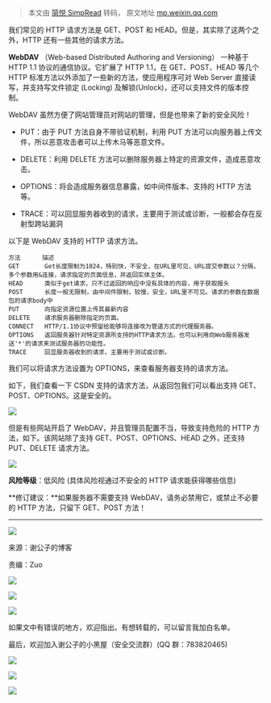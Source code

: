 > 本文由 [简悦 SimpRead](http://ksria.com/simpread/) 转码， 原文地址 [mp.weixin.qq.com](https://mp.weixin.qq.com/s/9b7k20m7cosgzk4ip1nKmw)

我们常见的 HTTP 请求方法是 GET、POST 和 HEAD。但是，其实除了这两个之外，HTTP 还有一些其他的请求方法。

**WebDAV** （Web-based Distributed Authoring and Versioning） 一种基于 HTTP 1.1 协议的通信协议。它扩展了 HTTP 1.1，在 GET、POST、HEAD 等几个 HTTP 标准方法以外添加了一些新的方法，使应用程序可对 Web Server 直接读写，并支持写文件锁定 (Locking) 及解锁(Unlock)，还可以支持文件的版本控制。

WebDAV 虽然方便了网站管理员对网站的管理，但是也带来了新的安全风险！

*   PUT：由于 PUT 方法自身不带验证机制，利用 PUT 方法可以向服务器上传文件，所以恶意攻击者可以上传木马等恶意文件。
    
*   DELETE：利用 DELETE 方法可以删除服务器上特定的资源文件，造成恶意攻击。
    
*   OPTIONS：将会造成服务器信息暴露，如中间件版本、支持的 HTTP 方法等。
    
*   TRACE：可以回显服务器收到的请求，主要用于测试或诊断，一般都会存在反射型跨站漏洞
    

以下是 WebDAV 支持的 HTTP 请求方法。

```
方法      描述
GET       Get长度限制为1024，特别快，不安全，在URL里可见，URL提交参数以？分隔，多个参数用&连接，请求指定的页面信息，并返回实体主体。
HEAD      类似于get请求，只不过返回的响应中没有具体的内容，用于获取报头
POST      长度一般无限制，由中间件限制，较慢，安全，URL里不可见。请求的参数在数据包的请求body中
PUT       向指定资源位置上传其最新内容
DELETE    请求服务器删除指定的页面。
CONNECT   HTTP/1.1协议中预留给能够将连接改为管道方式的代理服务器。
OPTIONS   返回服务器针对特定资源所支持的HTTP请求方法。也可以利用向Web服务器发送'*'的请求来测试服务器的功能性。
TRACE     回显服务器收到的请求，主要用于测试或诊断。
```

  

我们可以将请求方法设置为 OPTIONS，来查看服务器支持的请求方法。

  

如下，我们查看一下 CSDN 支持的请求方法，从返回包我们可以看出支持 GET、POST、OPTIONS。这是安全的。

  

![](https://mmbiz.qpic.cn/mmbiz_png/rSyd2cclv2ec69p01oPK9icILxowmiaEe35iay8rkb9WjqR9mKg1fibnqoh8hWDrj8xe3vdgWZ2ZGJF24Vic9caAjgA/640?wx_fmt=png)

  

但是有些网站开启了 WebDAV，并且管理员配置不当，导致支持危险的 HTTP 方法，如下。该网站除了支持 GET、POST、OPTIONS、HEAD 之外，还支持 PUT、DELETE 请求方法。

  

![](https://mmbiz.qpic.cn/mmbiz_png/rSyd2cclv2ec69p01oPK9icILxowmiaEe3bw2KgH8aImcj4w3ISSSanlwGXVIu2e6IxhokFM6Ue3u3srvJGkV8UQ/640?wx_fmt=png)

  

**风险等级**：低风险 (具体风险视通过不安全的 HTTP 请求能获得哪些信息)

  

**修订建议：**如果服务器不需要支持 WebDAV，请务必禁用它，或禁止不必要的 HTTP 方法，只留下 GET、POST 方法！

  

* * *

![](https://mmbiz.qpic.cn/mmbiz_gif/rSyd2cclv2eV9YtXGl85IabPhGezlOtib7CpNtFKkysI4DshBjazicCick4euYeSHmWd4MxkTbbBiaib4ukpc2rLKjQ/640?wx_fmt=gif)

  

来源：谢公子的博客

责编：Zuo

![](https://mmbiz.qpic.cn/mmbiz_png/rSyd2cclv2et9NHxRhN8exP4Ly6FKH9SFQtevncFtKIlfLdaxSwwqFxgkrUz1x12kPp3ueaJctagDUcyJDGJyA/640?wx_fmt=png)

  

![](https://mmbiz.qpic.cn/mmbiz_png/rSyd2cclv2et9NHxRhN8exP4Ly6FKH9SFQtevncFtKIlfLdaxSwwqFxgkrUz1x12kPp3ueaJctagDUcyJDGJyA/640?wx_fmt=png)

![](https://mmbiz.qpic.cn/mmbiz_png/rSyd2cclv2edCjiaG0xjojnN3pdR8wTrKhibQ3xVUhjlJEVqibQStgROJqic7fBuw2cJ2CQ3Muw9DTQqkgthIjZf7Q/640?wx_fmt=png)

如果文中有错误的地方，欢迎指出。有想转载的，可以留言我加白名单。

最后，欢迎加入谢公子的小黑屋（安全交流群）(QQ 群：783820465)

![](https://mmbiz.qpic.cn/mmbiz_gif/rSyd2cclv2et9NHxRhN8exP4Ly6FKH9SjCxEtGic0gSRL5ibeQyZWEGNKLmnd6Um2Vua5GK4DaxsSq08ZuH4Avew/640?wx_fmt=gif)

![](https://mmbiz.qpic.cn/mmbiz_png/rSyd2cclv2et9NHxRhN8exP4Ly6FKH9SFQtevncFtKIlfLdaxSwwqFxgkrUz1x12kPp3ueaJctagDUcyJDGJyA/640?wx_fmt=png)

  

![](https://mmbiz.qpic.cn/mmbiz_png/rSyd2cclv2et9NHxRhN8exP4Ly6FKH9SFQtevncFtKIlfLdaxSwwqFxgkrUz1x12kPp3ueaJctagDUcyJDGJyA/640?wx_fmt=png)